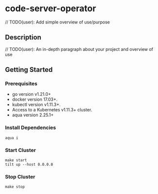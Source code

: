# code-server-operator

// TODO(user): Add simple overview of use/purpose

## Description

// TODO(user): An in-depth paragraph about your project and overview of use

## Getting Started

### Prerequisites

- go version v1.21.0+
- docker version 17.03+.
- kubectl version v1.11.3+.
- Access to a Kubernetes v1.11.3+ cluster.
- aqua version 2.25.1+

### Install Dependencies

```shell
aqua i
```

### Start Cluster

```shell
make start
tilt up --host 0.0.0.0
```

### Stop Cluster

```shell
make stop
```
